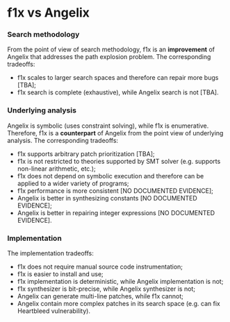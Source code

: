# f1x vs Angelix #

### Search methodology ###

From the point of view of search methodology, f1x is an __improvement__ of Angelix that addresses the path explosion problem. The corresponding tradeoffs:

- f1x scales to larger search spaces and therefore can repair more bugs [TBA];
- f1x search is complete (exhaustive), while Angelix search is not [TBA].

### Underlying analysis ###

Angelix is symbolic (uses constraint solving), while f1x is enumerative. Therefore, f1x is a __counterpart__ of Angelix from the point view of underlying analysis. The corresponding tradeoffs: 

- f1x supports arbitrary patch prioritization [TBA];
- f1x is not restricted to theories supported by SMT solver (e.g. supports non-linear arithmetic, etc.);
- f1x does not depend on symbolic execution and therefore can be applied to a wider variety of programs;
- f1x performance is more consistent [NO DOCUMENTED EVIDENCE];
- Angelix is better in synthesizing constants [NO DOCUMENTED EVIDENCE];
- Angelix is better in repairing integer expressions [NO DOCUMENTED EVIDENCE].

### Implementation ###

The implementation tradeoffs:

- f1x does not require manual source code instrumentation;
- f1x is easier to install and use;
- f1x implementation is deterministic, while Angelix implementation is not;
- f1x synthesizer is bit-precise, while Angelix synthesizer is not;
- Angelix can generate multi-line patches, while f1x cannot;
- Angelix contain more complex patches in its search space (e.g. can fix Heartbleed vulnerability).
